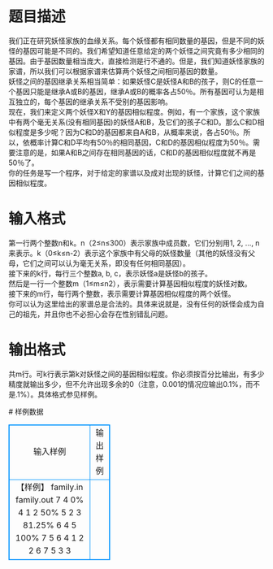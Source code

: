 # 

 
 # 题目描述 
<p>
我们正在研究妖怪家族的血缘关系。每个妖怪都有相同数量的基因，但是不同的妖怪的基因可能是不同的。我们希望知道任意给定的两个妖怪之间究竟有多少相同的基因。由于基因数量相当庞大，直接检测是行不通的。但是，我们知道妖怪家族的家谱，所以我们可以根据家谱来估算两个妖怪之间相同基因的数量。<br>妖怪之间的基因继承关系相当简单：如果妖怪C是妖怪A和B的孩子，则C的任意一个基因只能是继承A或B的基因，继承A或B的概率各占50％。所有基因可认为是相互独立的，每个基因的继承关系不受别的基因影响。<br>现在，我们来定义两个妖怪X和Y的基因相似程度。例如，有一个家族，这个家族中有两个毫无关系(没有相同基因)的妖怪A和B，及它们的孩子C和D。那么C和D相似程度是多少呢？因为C和D的基因都来自A和B，从概率来说，各占50％。所以，依概率计算C和D平均有50％的相同基因，C和D的基因相似程度为50％。需要注意的是，如果A和B之间存在相同基因的话，C和D的基因相似程度就不再是50％了。<br>你的任务是写一个程序，对于给定的家谱以及成对出现的妖怪，计算它们之间的基因相似程度。<br></p> 

 
 # 输入格式 
<p>
第一行两个整数n和k。n（2≤n≤300）表示家族中成员数，它们分别用1, 2, …, n来表示。k（0≤k≤n-2）表示这个家族中有父母的妖怪数量（其他的妖怪没有父母，它们之间可以认为毫无关系，即没有任何相同基因）。<br>接下来的k行，每行三个整数a, b, c，表示妖怪a是妖怪b的孩子。<br>然后是一行一个整数m（1≤m≤n2），表示需要计算基因相似程度的妖怪对数。<br>接下来的m行，每行两个整数，表示需要计算基因相似程度的两个妖怪。<br>你可以认为这里给出的家谱总是合法的。具体来说就是，没有任何的妖怪会成为自己的祖先，并且你也不必担心会存在性别错乱问题。<br></p> 

 
 # 输出格式 
<p>
共m行。可k行表示第k对妖怪之间的基因相似程度。你必须按百分比输出，有多少精度就输出多少，但不允许出现多余的0（注意，0.001的情况应输出0.1%，而不是.1%）。具体格式参见样例。</p> 
# 样例数据
<style>
        table,table tr th, table tr td { border:1px solid #0094ff; }
        table { width: 200px; min-height: 25px; line-height: 25px; text-align: center; border-collapse: collapse;}   
    </style>
<table>
	<tr>
		<td>输入样例</td>
		<td>输出样例</td>
	</tr>
<tr><td>【样例】
	family.in							family.out
	7 4							0%
	4 1 2							50%
	5 2 3							81.25%
	6 4 5							100%
	7 5 6
	4
	1 2
	2 6
	7 5
	3 3
</td><td></td></tr></table>
